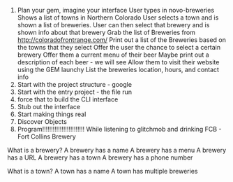1. Plan your gem, imagine your interface
  User types in novo-breweries
  Shows a list of towns in Northern Colorado
  User selects a town and is shown a list of breweries.
  User can then select that brewery and is shown info about that brewery
  Grab the list of Breweries from http://coloradofrontrange.com/
  Print out a list of the Breweries based on the towns that they select
  Offer the user the chance to select a certain brewery
  Offer them a current menu of their beer
  Maybe print out a description of each beer - we will see
  Allow them to visit their website using the GEM launchy
  List the breweries location, hours, and contact info
2. Start with the project structure - google
3. Start with the entry project - the file run
4. force that to build the CLI interface
5. Stub out the interface
6. Start making things real
7. Discover Objects
8. Program!!!!!!!!!!!!!!!!!!!!!!!! While listening to glitchmob and drinking FCB - Fort Collins Brewery

What is a brewery?
  A brewery has a name
  A brewery has a menu
  A brewery has a URL
  A brewery has a town
  A brewery has a phone number

What is a town?
  A town has a name
  A town has multiple breweries
